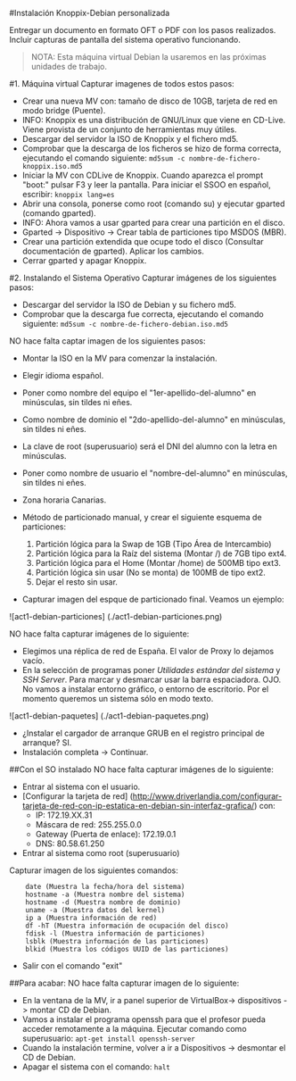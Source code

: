 
#Instalación Knoppix-Debian personalizada

Entregar un documento en formato OFT o PDF con los pasos realizados. 
Incluir capturas de pantalla del sistema operativo funcionando.

> NOTA:
> Esta máquina virtual Debian la usaremos en las próximas unidades de trabajo.

#1. Máquina virtual
Capturar imagenes de todos estos pasos:
* Crear una nueva MV con: tamaño de disco de 10GB, tarjeta de red en modo bridge (Puente).
* INFO: Knoppix es una distribución de GNU/Linux que viene en CD-Live. Viene provista de un conjunto de herramientas muy útiles.
* Descargar del servidor la ISO de Knoppix y el fichero md5.
* Comprobar que la descarga de los ficheros se hizo de forma correcta, ejecutando el comando siguiente: `md5sum -c nombre-de-fichero-knoppix.iso.md5`
* Iniciar la MV con CDLive de Knoppix. Cuando aparezca el prompt "boot:" pulsar F3 y leer la pantalla. Para iniciar el SSOO en español, escribir: `knoppix lang=es`
* Abrir una consola, ponerse como root (comando su) y ejecutar gparted (comando gparted).
* INFO: Ahora vamos a usar gparted para crear una partición en el disco.
* Gparted -> Dispositivo -> Crear tabla de particiones tipo MSDOS (MBR).
* Crear una partición extendida que ocupe todo el disco (Consultar documentación de gparted). Aplicar los cambios.
* Cerrar gparted y apagar Knoppix.

#2. Instalando el Sistema Operativo
Capturar imágenes de los siguientes pasos:
* Descargar del servidor la ISO de Debian y su fichero md5.
* Comprobar que la descarga fue correcta, ejecutando el comando siguiente: `md5sum -c nombre-de-fichero-debian.iso.md5`

NO hace falta captar imagen de los siguientes pasos:
* Montar la ISO en la MV para comenzar la instalación.
* Elegir idioma español.
* Poner como nombre del equipo el "1er-apellido-del-alumno" en minúsculas, sin tildes ni eñes.
* Como nombre de dominio el "2do-apellido-del-alumno" en minúsculas, sin tildes ni eñes.
* La clave de root (superusuario) será el DNI del alumno con la letra en minúsculas.
* Poner como nombre de usuario el "nombre-del-alumno" en minúsculas, sin tildes ni eñes.
* Zona horaria Canarias.

* Método de particionado manual, y crear el siguiente esquema de particiones:
    1. Partición lógica para la Swap de 1GB (Tipo Área de Intercambio)
    1. Partición lógica para la Raíz del sistema (Montar /) de 7GB tipo ext4.
    1. Partición lógica para el Home (Montar /home) de 500MB tipo ext3.
    1. Partición lógica sin usar (No se monta) de 100MB de tipo ext2.
    1. Dejar el resto sin usar.
* Capturar imagen del espque de particionado final. Veamos un ejemplo:

![act1-debian-particiones] (./act1-debian-particiones.png)

NO hace falta capturar imágenes de lo siguiente:
* Elegimos una réplica de red de España. El valor de Proxy lo dejamos vacío.
* En la selección de programas poner *Utilidades estándar del sistema* y *SSH Server*. 
Para marcar y desmarcar usar la barra espaciadora. OJO. No vamos a instalar entorno gráfico, o entorno de escritorio. 
Por el momento queremos un sistema sólo en modo texto.

![act1-debian-paquetes] (./act1-debian-paquetes.png)

* ¿Instalar el cargador de arranque GRUB en el registro principal de arranque? SI.
* Instalación completa -> Continuar.

##Con el SO instalado
NO hace falta capturar imágenes de lo siguiente:
* Entrar al sistema con el usuario.
* [Configurar la tarjeta de red] 
(http://www.driverlandia.com/configurar-tarjeta-de-red-con-ip-estatica-en-debian-sin-interfaz-grafica/) con:
    * IP: 172.19.XX.31
    * Máscara de red: 255.255.0.0
    * Gateway (Puerta de enlace): 172.19.0.1
    * DNS: 80.58.61.250
* Entrar al sistema como root (superusuario)

Capturar imagen de los siguientes comandos:
```
    date (Muestra la fecha/hora del sistema)
    hostname -a (Muestra nombre del sistema)
    hostname -d (Muestra nombre de dominio)
    uname -a (Muestra datos del kernel)
    ip a (Muestra información de red)
    df -hT (Muestra información de ocupación del disco)
    fdisk -l (Muestra información de particiones)
    lsblk (Muestra información de las particiones)
    blkid (Muestra los códigos UUID de las particiones)
```
* Salir con el comando "exit"

##Para acabar:
NO hace falta capturar imagen de lo siguiente:
* En la ventana de la MV, ir a panel superior de VirtualBox-> dispositivos -> montar CD de Debian.
* Vamos a instalar el programa openssh para que el profesor pueda acceder remotamente a la máquina. 
Ejecutar comando como superusuario: `apt-get install openssh-server`
* Cuando la instalación termine, volver a ir a Dispositivos -> desmontar el CD de Debian.
* Apagar el sistema con el comando: `halt`
